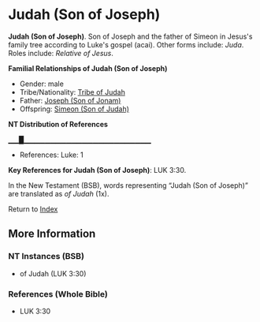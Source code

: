 # Judah (Son of Joseph)
**Judah (Son of Joseph)**. 
Son of Joseph and the father of Simeon in Jesus's family tree according to Luke's gospel (acai). 
Other forms include: 
*Juda*. 
Roles include: 
_Relative of Jesus_. 




**Familial Relationships of Judah (Son of Joseph)**


* Gender: male
* Tribe/Nationality: [Tribe of Judah](../../../groups/md/acai/Judah.md)
* Father: [Joseph (Son of Jonam)](Joseph.8.md)
* Offspring: [Simeon (Son of Judah)](Simeon.3.md)


**NT Distribution of References**

▁▁█▁▁▁▁▁▁▁▁▁▁▁▁▁▁▁▁▁▁▁▁▁▁▁▁
* References: Luke: 1



**Key References for Judah (Son of Joseph)**: 
LUK 3:30. 




In the New Testament (BSB), words representing “Judah (Son of Joseph)” are translated as 
*of Judah* (1x). 


Return to [Index](00-Index.md)

## More Information

### NT Instances (BSB)

* of Judah (LUK 3:30)



### References (Whole Bible)

* LUK 3:30



